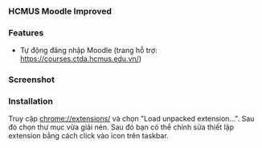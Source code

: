 ### HCMUS Moodle Improved

### Features

- Tự động đăng nhập Moodle (trang hỗ trợ: https://courses.ctda.hcmus.edu.vn/)

### Screenshot

### Installation

Truy cập [chrome://extensions/](chrome://extensions/) và chọn "Load
unpacked extension...". Sau đó chọn thư mục vừa giải nén. Sau đó bạn có thể chỉnh sửa thiết lập extension bằng cách click vào icon trên taskbar.
